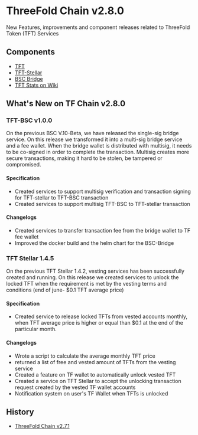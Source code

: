 
# ThreeFold Chain v2.8.0

 New Features, improvements and component releases related to ThreeFold Token (TFT) Services

## Components

- [TFT](https://github.com/threefoldfoundation/tft)
- [TFT-Stellar](https://github.com/threefoldfoundation/tft-stellar)
- [BSC Bridge](https://github.com/threefoldtech/binance-chain-bridge-dapp)
- [TFT Stats on Wiki](https://wiki.threefold.io/#/threefold__stats_token_overview)

## What's New on TF Chain v2.8.0

### TFT-BSC v1.0.0

On the previous BSC V.10-Beta, we have released the single-sig bridge service. On this release we transformed it into a multi-sig bridge service and a fee wallet. When the bridge wallet is distributed with multisig, it needs to be co-signed in order to complete the transaction. Multisig creates more secure transactions, making it hard to be stolen, be tampered or compromised.

#### Specification
- Created services to support multisig verification and transaction signing for TFT-stellar to TFT-BSC transaction
- Created services to support multisig TFT-BSC to TFT-stellar transaction


#### Changelogs

- Created services to transfer transaction fee from the bridge wallet to TF fee wallet
- Improved the docker build and the helm chart for the BSC-Bridge


### TFT Stellar 1.4.5

On the previous TFT Stellar 1.4.2, vesting services has been successfully created and running. On this release we created services to unlock the locked TFT when the requirement is met by the vesting terms and conditions (end of june- $0.1 TFT average price)

#### Specification

- Created service to release locked TFTs from vested accounts monthly, when TFT average price is higher or equal than $0.1 at the end of the particular month.

#### Changelogs

- Wrote a script to calculate the average monthly TFT price
- returned a list of free and vested amount of TFTs from the vesting service 
- Created a feature on TF wallet to automatically unlock vested TFT
- Created a service on TFT Stellar to accept the unlocking transaction request created by the vested TF wallet accounts
- Notification system on user's TF Wallet when TFTs is unlocked

## History
- [ThreeFold Chain v2.7.1](tft2.7.1.md)
